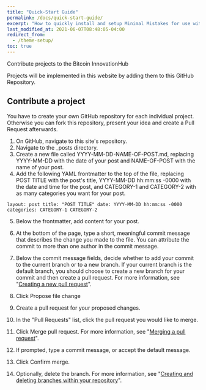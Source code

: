 ```yaml
---
title: "Quick-Start Guide"
permalink: /docs/quick-start-guide/
excerpt: "How to quickly install and setup Minimal Mistakes for use with GitHub Pages."
last_modified_at: 2021-06-07T08:48:05-04:00
redirect_from:
  - /theme-setup/
toc: true
---
```


Contribute projects to the Bitcoin InnovationHub

Projects will be implemented in this website by adding them to this GitHub Repository.



## Contribute a project

You have to create your own GitHub repository for each individual project. Otherwise you can fork this repository, present your idea and create a Pull Request afterwards.


1. On GitHub, navigate to this site's repository.
2. Navigate to the _posts directory.
3. Create a new file called YYYY-MM-DD-NAME-OF-POST.md, replacing YYYY-MM-DD with the date of your post and NAME-OF-POST with the name of your post.
4. Add the following YAML frontmatter to the top of the file, replacing POST TITLE with the post's title, YYYY-MM-DD hh:mm:ss -0000 with the date and time for the      post, and CATEGORY-1 and CATEGORY-2 with as many categories you want for your post.

`layout: post
title: "POST TITLE"
date: YYYY-MM-DD hh:mm:ss -0000
categories: CATEGORY-1 CATEGORY-2`

5. Below the frontmatter, add content for your post.

6. At the bottom of the page, type a short, meaningful commit message that describes the change you made to the file. You can attribute the commit to more than one     author in the commit message.

7. Below the commit message fields, decide whether to add your commit to the current branch or to a new branch. If your current branch is the default branch, you should choose to create a new branch for your commit and then create a pull request. For more information, see "[Creating a new pull request](https://docs.github.com/en/articles/creating-a-pull-request)".
 
8. Click Propose file change

9. Create a pull request for your proposed changes.

10. In the "Pull Requests" list, click the pull request you would like to merge.
  
11. Click Merge pull request. For more information, see "[Merging a pull request](https://docs.github.com/en/github/collaborating-with-issues-and-pull-requests/merging-a-pull-request)".

12. If prompted, type a commit message, or accept the default message.

13. Click Confirm merge.
14. Optionally, delete the branch. For more information, see "[Creating and deleting branches within your repository](https://docs.github.com/en/github/collaborating-with-issues-and-pull-requests/creating-and-deleting-branches-within-your-repository)".
